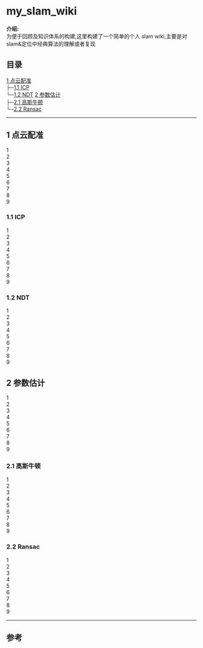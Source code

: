 # my_slam_wiki
**介绍:**    
为便于回顾及知识体系的构建,这里构建了一个简单的个人 slam wiki,主要是对slam&定位中经典算法的理解或者复现



## 目录

 [1 点云配准](#1)   
├─[1.1 ICP](#1.1)  
└─[1.2 NDT](#1.2)
 [2 参数估计](#2)   
├─[2.1 高斯牛顿](#2.1)  
└─[2.2 Ransac](#2.2)

---


## 1 点云配准<span id="1"></span>
1   
2   
3   
4     
5     
6   
7   
8   
9   
### 1.1 ICP<span id="1.1"></span>
1   
2   
3   
4     
5     
6   
7   
8   
9   
### 1.2 NDT<span id="1.2"></span>
1   
2   
3   
4     
5     
6   
7   
8   
9   
## 2 参数估计<span id="2"></span> 
1   
2   
3   
4     
5     
6   
7   
8   
9   
### 2.1 高斯牛顿<span id="2.1"></span>  
1   
2   
3   
4     
5     
6   
7   
8   
9   
### 2.2 Ransac<span id="2.2"></span>  
1   
2   
3   
4     
5     
6   
7   
8   
9   

---


## 参考






